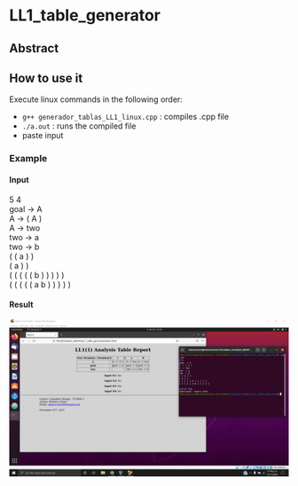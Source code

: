 # LL1_table_generator
## Abstract


## How to use it
Execute linux commands in the following order:
- `g++ generador_tablas_LL1_linux.cpp` : compiles .cpp file
- `./a.out` : runs the compiled file
- paste input

### Example
#### Input
5 4 <br>
goal -> A <br>
A -> ( A ) <br>
A -> two <br>
two -> a <br>
two -> b <br>
( ( a ) ) <br>
( a ) ) <br>
( ( ( ( ( b ) ) ) ) ) <br>
( ( ( ( ( a b ) ) ) ) ) <br>

#### Result
![screenshot.png](https://github.com/rcgc/LL1_table_generator/blob/master/screenshot.png)
